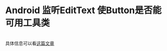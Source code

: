 # Android 监听EditText 使Button是否能可用工具类 
<br>具体信息可以看[这篇文章](http://blog.csdn.net/silentweek/article/details/59057510)
